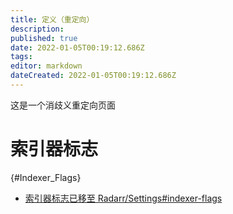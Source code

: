 ```yaml
---
title: 定义（重定向）
description: 
published: true
date: 2022-01-05T00:19:12.686Z
tags: 
editor: markdown
dateCreated: 2022-01-05T00:19:12.686Z
---
```


这是一个消歧义重定向页面

# 索引器标志

{#Indexer_Flags}

- [索引器标志已移至 Radarr/Settings#indexer-flags](/radarr/settings#indexer-flags)